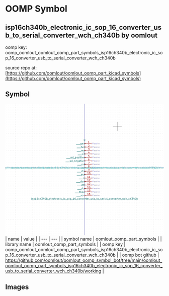 # OOMP Symbol  
## isp16ch340b_electronic_ic_sop_16_converter_usb_to_serial_converter_wch_ch340b  by oomlout  
  
oomp key: oomp_oomlout_oomlout_oomp_part_symbols_isp16ch340b_electronic_ic_sop_16_converter_usb_to_serial_converter_wch_ch340b  
  
source repo at: [https://github.com/oomlout/oomlout_oomp_part_kicad_symbols](https://github.com/oomlout/oomlout_oomp_part_kicad_symbols)  
## Symbol  
  
[![working.png](working_600.png)](working.png)  
| name | value | 
| --- | --- | 
| symbol name | oomlout_oomp_part_symbols | 
| library name | oomlout_oomp_part_symbols | 
| oomp key | oomp_oomlout_oomlout_oomp_part_symbols_isp16ch340b_electronic_ic_sop_16_converter_usb_to_serial_converter_wch_ch340b | 
| oomp bot github | https://github.com/oomlout/oomlout_oomp_symbol_bot/tree/main/oomlout_oomlout_oomp_part_symbols_isp16ch340b_electronic_ic_sop_16_converter_usb_to_serial_converter_wch_ch340b/working | 
## Images  
